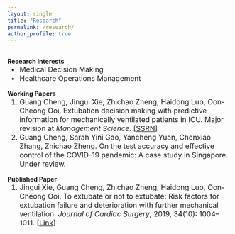 ```yaml
---
layout: single
title: "Research"
permalink: /research/
author_profile: true
---
```

<!-- <h2>Research Interests</h2> -->
<br>
<b style="font-size=28px;">Research Interests</b> 
<ul style="font-size: 16px; margin-top: 0">
	<li>Medical Decision Making</li>
	<li>Healthcare Operations Management</li>
</ul>
<b style="font-size=28px">Working Papers</b>
<ol style="font-size: 16px; margin-top: 0">
	<li>Guang Cheng, Jingui Xie, Zhichao Zheng, Haidong Luo, Oon-Cheong Ooi. Extubation decision making with predictive information for mechanically ventilated patients in ICU. Major revision at <i>Management Science</i>. [<a href="https://ssrn.com/abstract=3397530" target="_blank">SSRN</a>]   </li>
	<li>Guang Cheng, Sarah Yini Gao, Yancheng Yuan, Chenxiao Zhang, Zhichao Zheng. On the test accuracy and effective control of the COVID-19 pandemic: A case study in Singapore. Under review.</li>
</ol>
<b style="font-size=28px">Published Paper</b>
<ol style="font-size: 16px; margin-top: 0;">
	<li>Jingui Xie, Guang Cheng, Zhichao Zheng, Haidong Luo, Oon-Cheong Ooi. To extubate or not to extubate: Risk factors for extubation failure and deterioration with further mechanical ventilation. <i>Journal of Cardiac Surgery</i>, 2019, 34(10): 1004–1011. [<a href="https://onlinelibrary.wiley.com/doi/abs/10.1111/jocs.14189" target="_blank">Link</a>]</li>
</ol>